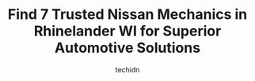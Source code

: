 ---
layout: ampstory
image: https://images.unsplash.com/photo-1563059999-9bcd13ce672d?ixlib=rb-4.0.3&ixid=MnwxMjA3fDB8MHxwaG90by1wYWdlfHx8fGVufDB8fHx8&auto=format&fit=crop&w=640&h=853&q=80
author: techidn
featured: false
description: When it comes to maintaining and repairing your vehicle in Rhinelander WI, USA, you deserve nothing but the best. Thats why the 7 best Nissan Mechanic in the area are here to offer their ex
title: Find 7 Trusted Nissan Mechanics in Rhinelander WI for Superior Automotive Solutions
cover:
   title: Find 7 Trusted Nissan Mechanics in Rhinelander WI for Superior Automotive Solutions
   subtitle: Rickpate
   background: https://images.unsplash.com/photo-1563059999-9bcd13ce672d?ixlib=rb-4.0.3&ixid=MnwxMjA3fDB8MHxwaG90by1wYWdlfHx8fGVufDB8fHx8&auto=format&fit=crop&w=640&h=853&q=80

pages: 
 - layout: thirds
   top: <h1>#1 Eastside Automotive, LLC</h1>
   bottom: "<p>I use this shop for both of our family cars, and its phenomenal. They have always treated me with respect, explaining each repair and whether its crucial or can be repa</p>"
   background: https://www.knot35.com/toplist/wp-content/uploads/2023/06/best-nissan-mechanic-1-in-rhinelander-wi-1685836738.jpeg
   backgroundblur: true
 - layout: thirds
   top: <h1>#2 Northwoods Auto Techs</h1>
   bottom: "<p>5 E Monico St, Rhinelander, WI 54501, United States</p>"
   background: https://www.knot35.com/toplist/wp-content/uploads/2023/06/best-nissan-mechanic-2-in-rhinelander-wi-1685836738.jpeg
   cta:
      link: https://www.knot35.com/toplist/find-7-trusted-nissan-mechanics-in-rhinelander-wi-for-superior-automotive-solutions/
      text: Find 7 Trusted Nissan Mechanics in Rhinelander WI for Superior Automotive Solutions
 - layout: thirds
   top: <h1>#3 Hodag Express Lube - Your Full Service Auto Center</h1>
   bottom: "<p>1871 N Stevens St, Rhinelander, WI 54501, United States</p>"
   background: https://www.knot35.com/toplist/wp-content/uploads/2023/06/best-nissan-mechanic-3-in-rhinelander-wi-1685836739.jpeg
   cta:
      link: https://www.knot35.com/toplist/find-7-trusted-nissan-mechanics-in-rhinelander-wi-for-superior-automotive-solutions/
      text: Find 7 Trusted Nissan Mechanics in Rhinelander WI for Superior Automotive Solutions
 - layout: thirds
   top: <h1>#4 Blains Farm & Fleet Tires and Auto Service Center - Rhinelander, WI</h1>
   bottom: "<p>1601 E Timber Dr, Rhinelander, WI 54501, United States</p>"
   background: https://images.unsplash.com/photo-1527067829737-402993088e6b?ixlib=rb-4.0.3&ixid=MnwxMjA3fDB8MHxwaG90by1wYWdlfHx8fGVufDB8fHx8&auto=format&fit=crop&w=640&h=853&q=80
   cta:
      link: https://www.knot35.com/toplist/find-7-trusted-nissan-mechanics-in-rhinelander-wi-for-superior-automotive-solutions/
      text: Find 7 Trusted Nissan Mechanics in Rhinelander WI for Superior Automotive Solutions
 - layout: thirds
   top: <h1>#5 Todds Automotive</h1>
   bottom: "<p>3846 Country Dr, Rhinelander, WI 54501, United States</p>"
   background: https://images.unsplash.com/photo-1561679660-d00ee1e0dc8e?ixlib=rb-4.0.3&ixid=MnwxMjA3fDB8MHxwaG90by1wYWdlfHx8fGVufDB8fHx8&auto=format&fit=crop&w=640&h=853&q=80
   cta:
      link: https://www.knot35.com/toplist/find-7-trusted-nissan-mechanics-in-rhinelander-wi-for-superior-automotive-solutions/
      text: Find 7 Trusted Nissan Mechanics in Rhinelander WI for Superior Automotive Solutions
 - layout: thirds
   top: <h1>#6 D & J Auto Truck and Equipment Repair Inc</h1>
   bottom: "<p>1874 N Stevens St, Rhinelander, WI 54501, United States</p>"
   background: https://images.unsplash.com/photo-1618556658017-fd9c732d1360?ixlib=rb-4.0.3&ixid=MnwxMjA3fDB8MHxwaG90by1wYWdlfHx8fGVufDB8fHx8&auto=format&fit=crop&w=640&h=853&q=80
   cta:
      link: https://www.knot35.com/toplist/find-7-trusted-nissan-mechanics-in-rhinelander-wi-for-superior-automotive-solutions/
      text: Find 7 Trusted Nissan Mechanics in Rhinelander WI for Superior Automotive Solutions
 - layout: thirds
   top: <h1>#7 Jacks Super Service</h1>
   bottom: "<p>430 S Pelham St, Rhinelander, WI 54501, United States</p>"
   background: https://images.unsplash.com/photo-1533998839656-76f5e4b2bccb?ixlib=rb-4.0.3&ixid=MnwxMjA3fDB8MHxwaG90by1wYWdlfHx8fGVufDB8fHx8&auto=format&fit=crop&w=640&h=853&q=80
   cta:
      link: https://www.knot35.com/toplist/find-7-trusted-nissan-mechanics-in-rhinelander-wi-for-superior-automotive-solutions/
      text: Find 7 Trusted Nissan Mechanics in Rhinelander WI for Superior Automotive Solutions
 - layout: thirds
   middle: Continue reading...
   background: https://images.unsplash.com/photo-1614648718611-0635f29016cb?ixlib=rb-4.0.3&ixid=MnwxMjA3fDB8MHxwaG90by1wYWdlfHx8fGVufDB8fHx8&auto=format&fit=crop&w=640&h=853&q=80
   cta:
      link: https://www.knot35.com/toplist/find-7-trusted-nissan-mechanics-in-rhinelander-wi-for-superior-automotive-solutions/
      text: Find 7 Trusted Nissan Mechanics in Rhinelander WI for Superior Automotive Solutions
      
---